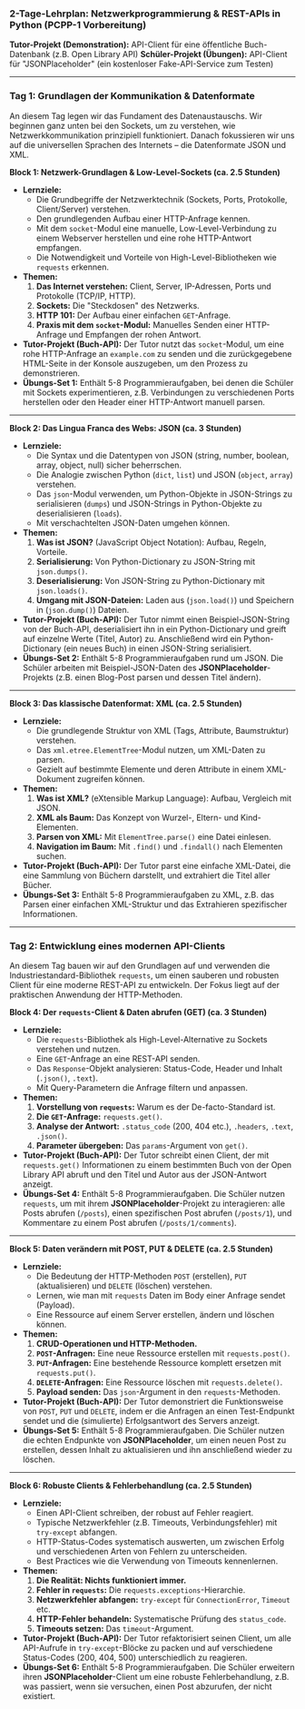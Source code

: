 ### **2-Tage-Lehrplan: Netzwerkprogrammierung & REST-APIs in Python (PCPP-1 Vorbereitung)**

**Tutor-Projekt (Demonstration):** API-Client für eine öffentliche Buch-Datenbank (z.B. Open Library API)
**Schüler-Projekt (Übungen):** API-Client für "JSONPlaceholder" (ein kostenloser Fake-API-Service zum Testen)

---

### **Tag 1: Grundlagen der Kommunikation & Datenformate**

An diesem Tag legen wir das Fundament des Datenaustauschs. Wir beginnen ganz unten bei den Sockets, um zu verstehen, wie Netzwerkkommunikation prinzipiell funktioniert. Danach fokussieren wir uns auf die universellen Sprachen des Internets – die Datenformate JSON und XML.

**Block 1: Netzwerk-Grundlagen & Low-Level-Sockets (ca. 2.5 Stunden)**
* **Lernziele:**
    * Die Grundbegriffe der Netzwerktechnik (Sockets, Ports, Protokolle, Client/Server) verstehen.
    * Den grundlegenden Aufbau einer HTTP-Anfrage kennen.
    * Mit dem `socket`-Modul eine manuelle, Low-Level-Verbindung zu einem Webserver herstellen und eine rohe HTTP-Antwort empfangen.
    * Die Notwendigkeit und Vorteile von High-Level-Bibliotheken wie `requests` erkennen.
* **Themen:**
    1.  **Das Internet verstehen:** Client, Server, IP-Adressen, Ports und Protokolle (TCP/IP, HTTP).
    2.  **Sockets:** Die "Steckdosen" des Netzwerks.
    3.  **HTTP 101:** Der Aufbau einer einfachen `GET`-Anfrage.
    4.  **Praxis mit dem `socket`-Modul:** Manuelles Senden einer HTTP-Anfrage und Empfangen der rohen Antwort.
* **Tutor-Projekt (Buch-API):** Der Tutor nutzt das `socket`-Modul, um eine rohe HTTP-Anfrage an `example.com` zu senden und die zurückgegebene HTML-Seite in der Konsole auszugeben, um den Prozess zu demonstrieren.
* **Übungs-Set 1:** Enthält 5-8 Programmieraufgaben, bei denen die Schüler mit Sockets experimentieren, z.B. Verbindungen zu verschiedenen Ports herstellen oder den Header einer HTTP-Antwort manuell parsen.

---

**Block 2: Das Lingua Franca des Webs: JSON (ca. 3 Stunden)**
* **Lernziele:**
    * Die Syntax und die Datentypen von JSON (string, number, boolean, array, object, null) sicher beherrschen.
    * Die Analogie zwischen Python (`dict`, `list`) und JSON (`object`, `array`) verstehen.
    * Das `json`-Modul verwenden, um Python-Objekte in JSON-Strings zu serialisieren (`dumps`) und JSON-Strings in Python-Objekte zu deserialisieren (`loads`).
    * Mit verschachtelten JSON-Daten umgehen können.
* **Themen:**
    1.  **Was ist JSON?** (JavaScript Object Notation): Aufbau, Regeln, Vorteile.
    2.  **Serialisierung:** Von Python-Dictionary zu JSON-String mit `json.dumps()`.
    3.  **Deserialisierung:** Von JSON-String zu Python-Dictionary mit `json.loads()`.
    4.  **Umgang mit JSON-Dateien:** Laden aus (`json.load()`) und Speichern in (`json.dump()`) Dateien.
* **Tutor-Projekt (Buch-API):** Der Tutor nimmt einen Beispiel-JSON-String von der Buch-API, deserialisiert ihn in ein Python-Dictionary und greift auf einzelne Werte (Titel, Autor) zu. Anschließend wird ein Python-Dictionary (ein neues Buch) in einen JSON-String serialisiert.
* **Übungs-Set 2:** Enthält 5-8 Programmieraufgaben rund um JSON. Die Schüler arbeiten mit Beispiel-JSON-Daten des **JSONPlaceholder**-Projekts (z.B. einen Blog-Post parsen und dessen Titel ändern).

---

**Block 3: Das klassische Datenformat: XML (ca. 2.5 Stunden)**
* **Lernziele:**
    * Die grundlegende Struktur von XML (Tags, Attribute, Baumstruktur) verstehen.
    * Das `xml.etree.ElementTree`-Modul nutzen, um XML-Daten zu parsen.
    * Gezielt auf bestimmte Elemente und deren Attribute in einem XML-Dokument zugreifen können.
* **Themen:**
    1.  **Was ist XML?** (eXtensible Markup Language): Aufbau, Vergleich mit JSON.
    2.  **XML als Baum:** Das Konzept von Wurzel-, Eltern- und Kind-Elementen.
    3.  **Parsen von XML:** Mit `ElementTree.parse()` eine Datei einlesen.
    4.  **Navigation im Baum:** Mit `.find()` und `.findall()` nach Elementen suchen.
* **Tutor-Projekt (Buch-API):** Der Tutor parst eine einfache XML-Datei, die eine Sammlung von Büchern darstellt, und extrahiert die Titel aller Bücher.
* **Übungs-Set 3:** Enthält 5-8 Programmieraufgaben zu XML, z.B. das Parsen einer einfachen XML-Struktur und das Extrahieren spezifischer Informationen.

---

### **Tag 2: Entwicklung eines modernen API-Clients**

An diesem Tag bauen wir auf den Grundlagen auf und verwenden die Industriestandard-Bibliothek `requests`, um einen sauberen und robusten Client für eine moderne REST-API zu entwickeln. Der Fokus liegt auf der praktischen Anwendung der HTTP-Methoden.

**Block 4: Der `requests`-Client & Daten abrufen (GET) (ca. 3 Stunden)**
* **Lernziele:**
    * Die `requests`-Bibliothek als High-Level-Alternative zu Sockets verstehen und nutzen.
    * Eine `GET`-Anfrage an eine REST-API senden.
    * Das `Response`-Objekt analysieren: Status-Code, Header und Inhalt (`.json()`, `.text`).
    * Mit Query-Parametern die Anfrage filtern und anpassen.
* **Themen:**
    1.  **Vorstellung von `requests`:** Warum es der De-facto-Standard ist.
    2.  **Die `GET`-Anfrage:** `requests.get()`.
    3.  **Analyse der Antwort:** `.status_code` (200, 404 etc.), `.headers`, `.text`, `.json()`.
    4.  **Parameter übergeben:** Das `params`-Argument von `get()`.
* **Tutor-Projekt (Buch-API):** Der Tutor schreibt einen Client, der mit `requests.get()` Informationen zu einem bestimmten Buch von der Open Library API abruft und den Titel und Autor aus der JSON-Antwort anzeigt.
* **Übungs-Set 4:** Enthält 5-8 Programmieraufgaben. Die Schüler nutzen `requests`, um mit ihrem **JSONPlaceholder**-Projekt zu interagieren: alle Posts abrufen (`/posts`), einen spezifischen Post abrufen (`/posts/1`), und Kommentare zu einem Post abrufen (`/posts/1/comments`).

---

**Block 5: Daten verändern mit POST, PUT & DELETE (ca. 2.5 Stunden)**
* **Lernziele:**
    * Die Bedeutung der HTTP-Methoden `POST` (erstellen), `PUT` (aktualisieren) und `DELETE` (löschen) verstehen.
    * Lernen, wie man mit `requests` Daten im Body einer Anfrage sendet (Payload).
    * Eine Ressource auf einem Server erstellen, ändern und löschen können.
* **Themen:**
    1.  **CRUD-Operationen und HTTP-Methoden.**
    2.  **`POST`-Anfragen:** Eine neue Ressource erstellen mit `requests.post()`.
    3.  **`PUT`-Anfragen:** Eine bestehende Ressource komplett ersetzen mit `requests.put()`.
    4.  **`DELETE`-Anfragen:** Eine Ressource löschen mit `requests.delete()`.
    5.  **Payload senden:** Das `json`-Argument in den `requests`-Methoden.
* **Tutor-Projekt (Buch-API):** Der Tutor demonstriert die Funktionsweise von `POST`, `PUT` und `DELETE`, indem er die Anfragen an einen Test-Endpunkt sendet und die (simulierte) Erfolgsantwort des Servers anzeigt.
* **Übungs-Set 5:** Enthält 5-8 Programmieraufgaben. Die Schüler nutzen die echten Endpunkte von **JSONPlaceholder**, um einen neuen Post zu erstellen, dessen Inhalt zu aktualisieren und ihn anschließend wieder zu löschen.

---

**Block 6: Robuste Clients & Fehlerbehandlung (ca. 2.5 Stunden)**
* **Lernziele:**
    * Einen API-Client schreiben, der robust auf Fehler reagiert.
    * Typische Netzwerkfehler (z.B. Timeouts, Verbindungsfehler) mit `try-except` abfangen.
    * HTTP-Status-Codes systematisch auswerten, um zwischen Erfolg und verschiedenen Arten von Fehlern zu unterscheiden.
    * Best Practices wie die Verwendung von Timeouts kennenlernen.
* **Themen:**
    1.  **Die Realität: Nichts funktioniert immer.**
    2.  **Fehler in `requests`:** Die `requests.exceptions`-Hierarchie.
    3.  **Netzwerkfehler abfangen:** `try-except` für `ConnectionError`, `Timeout` etc.
    4.  **HTTP-Fehler behandeln:** Systematische Prüfung des `status_code`.
    5.  **Timeouts setzen:** Das `timeout`-Argument.
* **Tutor-Projekt (Buch-API):** Der Tutor refaktorisiert seinen Client, um alle API-Aufrufe in `try-except`-Blöcke zu packen und auf verschiedene Status-Codes (200, 404, 500) unterschiedlich zu reagieren.
* **Übungs-Set 6:** Enthält 5-8 Programmieraufgaben. Die Schüler erweitern ihren **JSONPlaceholder**-Client um eine robuste Fehlerbehandlung, z.B. was passiert, wenn sie versuchen, einen Post abzurufen, der nicht existiert.
